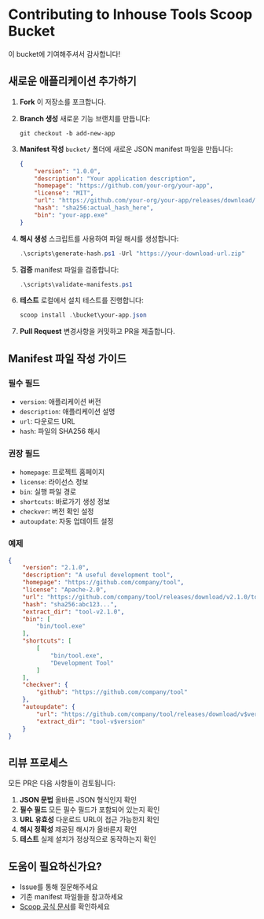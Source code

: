 # Contributing to Inhouse Tools Scoop Bucket

이 bucket에 기여해주셔서 감사합니다!

## 새로운 애플리케이션 추가하기

1. **Fork** 이 저장소를 포크합니다.

2. **Branch 생성** 새로운 기능 브랜치를 만듭니다:
   ```
   git checkout -b add-new-app
   ```

3. **Manifest 작성** `bucket/` 폴더에 새로운 JSON manifest 파일을 만듭니다:
   ```json
   {
       "version": "1.0.0",
       "description": "Your application description",
       "homepage": "https://github.com/your-org/your-app",
       "license": "MIT",
       "url": "https://github.com/your-org/your-app/releases/download/v1.0.0/your-app.zip",
       "hash": "sha256:actual_hash_here",
       "bin": "your-app.exe"
   }
   ```

4. **해시 생성** 스크립트를 사용하여 파일 해시를 생성합니다:
   ```powershell
   .\scripts\generate-hash.ps1 -Url "https://your-download-url.zip"
   ```

5. **검증** manifest 파일을 검증합니다:
   ```powershell
   .\scripts\validate-manifests.ps1
   ```

6. **테스트** 로컬에서 설치 테스트를 진행합니다:
   ```powershell
   scoop install .\bucket\your-app.json
   ```

7. **Pull Request** 변경사항을 커밋하고 PR을 제출합니다.

## Manifest 파일 작성 가이드

### 필수 필드
- `version`: 애플리케이션 버전
- `description`: 애플리케이션 설명
- `url`: 다운로드 URL
- `hash`: 파일의 SHA256 해시

### 권장 필드
- `homepage`: 프로젝트 홈페이지
- `license`: 라이선스 정보
- `bin`: 실행 파일 경로
- `shortcuts`: 바로가기 생성 정보
- `checkver`: 버전 확인 설정
- `autoupdate`: 자동 업데이트 설정

### 예제
```json
{
    "version": "2.1.0",
    "description": "A useful development tool",
    "homepage": "https://github.com/company/tool",
    "license": "Apache-2.0",
    "url": "https://github.com/company/tool/releases/download/v2.1.0/tool-windows.zip",
    "hash": "sha256:abc123...",
    "extract_dir": "tool-v2.1.0",
    "bin": [
        "bin/tool.exe"
    ],
    "shortcuts": [
        [
            "bin/tool.exe",
            "Development Tool"
        ]
    ],
    "checkver": {
        "github": "https://github.com/company/tool"
    },
    "autoupdate": {
        "url": "https://github.com/company/tool/releases/download/v$version/tool-windows.zip",
        "extract_dir": "tool-v$version"
    }
}
```

## 리뷰 프로세스

모든 PR은 다음 사항들이 검토됩니다:

1. **JSON 문법** 올바른 JSON 형식인지 확인
2. **필수 필드** 모든 필수 필드가 포함되어 있는지 확인
3. **URL 유효성** 다운로드 URL이 접근 가능한지 확인
4. **해시 정확성** 제공된 해시가 올바른지 확인
5. **테스트** 실제 설치가 정상적으로 동작하는지 확인

## 도움이 필요하신가요?

- Issue를 통해 질문해주세요
- 기존 manifest 파일들을 참고하세요
- [Scoop 공식 문서](https://github.com/ScoopInstaller/Scoop/wiki)를 확인하세요
